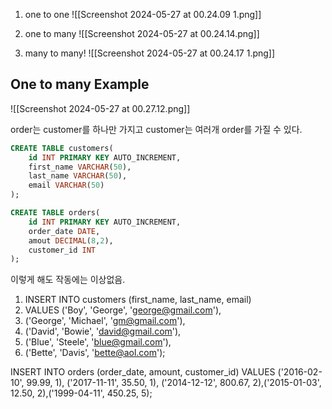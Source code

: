 
1. one to one
![[Screenshot 2024-05-27 at 00.24.09 1.png]]


2.  one to many
![[Screenshot 2024-05-27 at 00.24.14.png]]


3.  many to many!
![[Screenshot 2024-05-27 at 00.24.17 1.png]]

## One to many Example
![[Screenshot 2024-05-27 at 00.27.12.png]]

order는 customer를 하나만 가지고 customer는 여러개 order를 가질 수 있다.

```sql
CREATE TABLE customers(
	id INT PRIMARY KEY AUTO_INCREMENT,
	first_name VARCHAR(50),
	last_name VARCHAR(50),
	email VARCHAR(50)
);

CREATE TABLE orders(
	id INT PRIMARY KEY AUTO_INCREMENT,
	order_date DATE,
	amout DECIMAL(8,2),
	customer_id INT
);
```

이렇게 해도 작동에는 이상없음.

1. INSERT INTO customers (first_name, last_name, email)
2. VALUES ('Boy', 'George', 'george@gmail.com'),
3. ('George', 'Michael', 'gm@gmail.com'),
4. ('David', 'Bowie', 'david@gmail.com'),
5. ('Blue', 'Steele', 'blue@gmail.com'),
6. ('Bette', 'Davis', 'bette@aol.com');

INSERT INTO orders (order_date, amount, customer_id)
VALUES ('2016-02-10', 99.99, 1),
('2017-11-11', 35.50, 1),
('2014-12-12', 800.67, 2),('2015-01-03', 12.50, 2),('1999-04-11', 450.25, 5);